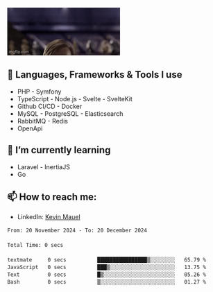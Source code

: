![Hello there!](banner.gif)

## 🤖 Languages, Frameworks & Tools I use
- PHP - Symfony
- TypeScript - Node.js - Svelte - SvelteKit
- Github CI/CD - Docker
- MySQL - PostgreSQL - Elasticsearch
- RabbitMQ - Redis
- OpenApi 

## 🌱 I’m currently learning
- Laravel - InertiaJS
- Go

## 📫 How to reach me:
- LinkedIn: [Kevin Mauel](https://www.linkedin.com/in/kevin-mauel/)

<!--START_SECTION:waka-->

```txt
From: 20 November 2024 - To: 20 December 2024

Total Time: 0 secs

textmate     0 secs          ████████████████▒░░░░░░░░   65.79 %
JavaScript   0 secs          ███▒░░░░░░░░░░░░░░░░░░░░░   13.75 %
Text         0 secs          █▒░░░░░░░░░░░░░░░░░░░░░░░   05.26 %
Bash         0 secs          ▒░░░░░░░░░░░░░░░░░░░░░░░░   01.27 %
```

<!--END_SECTION:waka-->
